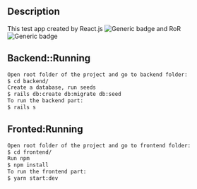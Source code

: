 ## Description

This test app created by React.js ![Generic badge](https://img.shields.io/badge/react.js-16.13.1-green) and RoR ![Generic badge](https://img.shields.io/badge/ror-5.2.4-green)

## Backend::Running

```bash
Open root folder of the project and go to backend folder:
$ cd backend/
Create a database, run seeds
$ rails db:create db:migrate db:seed
To run the backend part:
$ rails s

```

## Fronted:Running

```bash
Open root folder of the project and go to frontend folder:
$ cd frontend/
Run npm
$ npm install
To run the frontend part:
$ yarn start:dev
```
